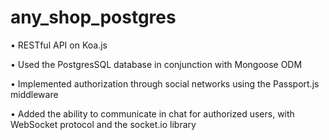 # any_shop_postgres

• RESTful API on Koa.js

• Used the PostgresSQL database in conjunction with Mongoose ODM

• Implemented authorization through social networks using the Passport.js middleware

• Added the ability to communicate in chat for authorized users, with WebSocket protocol and the socket.io library
